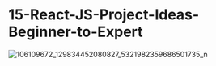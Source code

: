 # 15-React-JS-Project-Ideas-Beginner-to-Expert



![106109672_129834452080827_5321982359686501735_n](https://user-images.githubusercontent.com/32854050/88386621-1137da80-cdb1-11ea-97a1-a22472a040dc.jpg)

